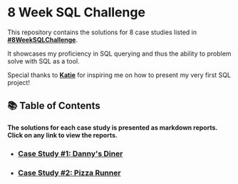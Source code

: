 # 8 Week SQL Challenge

This repository contains the solutions for 8 case studies listed in **[#8WeekSQLChallenge](https://8weeksqlchallenge.com)**.

It showcases my proficiency in SQL querying and thus the ability to problem solve with SQL as a tool.

Special thanks to **[Katie](https://github.com/katiehuangx)** for inspiring me on how to present my very first SQL project!

## 📚 Table of Contents

#### The solutions for each case study is presented as markdown reports. Click on any link to view the reports.

- ### [Case Study #1: Danny's Diner](https://github.com/nacht29/8-Week-SQL-Challenge/tree/main/danny_diner)
- ### [Case Study #2: Pizza Runner](https://github.com/nacht29/8-Week-SQL-Challenge/tree/main/pizza_runner)